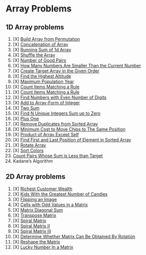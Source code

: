 # Array Problems

## 1D Array problems

01. [X] [Build Array from Permutation](https://leetcode.com/problems/build-array-from-permutation/)
02. [X] [Concatenation of Array](https://leetcode.com/problems/concatenation-of-array/)
03. [X] [Running Sum of 1d Array](https://leetcode.com/problems/running-sum-of-1d-array/)
04. [X] [Shuffle the Array](https://leetcode.com/problems/shuffle-the-array/)
05. [X] [Number of Good Pairs](https://leetcode.com/problems/number-of-good-pairs/)
06. [X] [How Many Numbers Are Smaller Than the Current Number](https://leetcode.com/problems/how-many-numbers-are-smaller-than-the-current-number/)
07. [X] [Create Target Array in the Given Order](https://leetcode.com/problems/create-target-array-in-the-given-order/)
08. [X] [Find the Highest Altitude](https://leetcode.com/problems/find-the-highest-altitude/)
09. [X] [Maximum Population Year](https://leetcode.com/problems/maximum-population-year/)
10. [X] [Count Items Matching a Rule](https://leetcode.com/problems/count-items-matching-a-rule/)
11. [X] [Count Items Matching a Rule](https://leetcode.com/problems/count-items-matching-a-rule/)
12. [X] [Find Numbers with Even Number of Digits](https://leetcode.com/problems/find-numbers-with-even-number-of-digits/)
13. [X] [Add to Array-Form of Integer](https://leetcode.com/problems/add-to-array-form-of-integer/)
14. [X] [Two Sum](https://leetcode.com/problems/two-sum/)
15. [X] [Find N Unique Integers Sum up to Zero](https://leetcode.com/problems/find-n-unique-integers-sum-up-to-zero/)
16. [X] [Plus One](https://leetcode.com/problems/plus-one/)
17. [X] [Remove Duplicates from Sorted Array](https://leetcode.com/problems/remove-duplicates-from-sorted-array/)
18. [X] [Minimum Cost to Move Chips to The Same Position](https://leetcode.com/problems/minimum-cost-to-move-chips-to-the-same-position/)
19. [X] [Product of Array Except Self](https://leetcode.com/problems/product-of-array-except-self/)
20. [X] [Find First and Last Position of Element in Sorted Array](https://leetcode.com/problems/find-first-and-last-position-of-element-in-sorted-array/)
21. [X] [Rotate Array](https://leetcode.com/problems/rotate-array/)
22. [X] [Sort Colors](https://leetcode.com/problems/sort-colors/)
23. [Count Pairs Whose Sum is Less than Target](https://leetcode.com/problems/count-pairs-whose-sum-is-less-than-target/description/)
24. Kadane’s Algorithm


## 2D Array problems

01. [X] [Richest Customer Wealth](https://leetcode.com/problems/richest-customer-wealth/)
02. [X] [Kids With the Greatest Number of Candies](https://leetcode.com/problems/kids-with-the-greatest-number-of-candies/)
03. [X] [Flipping an Image](https://leetcode.com/problems/flipping-an-image/)
04. [X] [Cells with Odd Values in a Matrix](https://leetcode.com/problems/cells-with-odd-values-in-a-matrix/)
05. [X] [Matrix Diagonal Sum](https://leetcode.com/problems/matrix-diagonal-sum/)
06. [X] [Transpose Matrix](https://leetcode.com/problems/transpose-matrix/)
07. [X] [Spiral Matrix](https://leetcode.com/problems/spiral-matrix/)
08. [X] [Spiral Matrix II](https://leetcode.com/problems/spiral-matrix-ii/)
09. [X] [Spiral Matrix III](https://leetcode.com/problems/spiral-matrix-iii/)
10. [X] [Determine Whether Matrix Can Be Obtained By Rotation](https://leetcode.com/problems/determine-whether-matrix-can-be-obtained-by-rotation/)
11. [X] [Reshape the Matrix](https://leetcode.com/problems/reshape-the-matrix/)
12. [X] [Lucky Number In a Matrix](https://leetcode.com/problems/lucky-numbers-in-a-matrix/)
